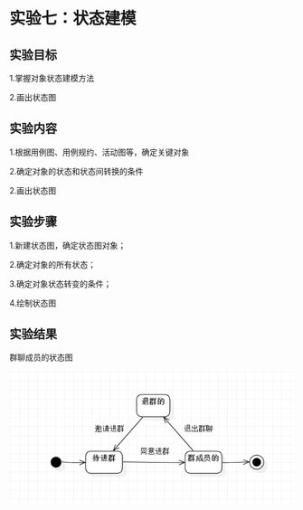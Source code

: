 # 实验七：状态建模

## 实验目标

1.掌握对象状态建模方法

2.画出状态图

## 实验内容

1.根据用例图、用例规约、活动图等，确定关键对象

2.确定对象的状态和状态间转换的条件

2.画出状态图

## 实验步骤

1.新建状态图，确定状态图对象；

2.确定对象的所有状态；

3.确定对象状态转变的条件；

4.绘制状态图

## 实验结果

群聊成员的状态图

![群聊成员的状态图](./Lab7_1.png)